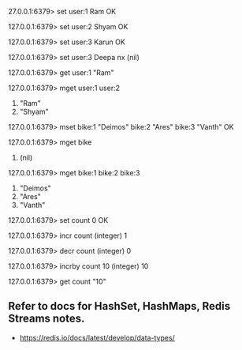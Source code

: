27.0.0.1:6379> set user:1 Ram
OK

127.0.0.1:6379> set user:2 Shyam
OK

127.0.0.1:6379> set user:3 Karun
OK

127.0.0.1:6379> set user:3 Deepa nx
(nil)

127.0.0.1:6379> get user:1
"Ram"

127.0.0.1:6379> mget user:1 user:2
1) "Ram"
2) "Shyam"

127.0.0.1:6379> mset bike:1 "Deimos" bike:2 "Ares" bike:3 "Vanth"
OK

127.0.0.1:6379> mget bike
1) (nil)

127.0.0.1:6379> mget bike:1 bike:2 bike:3
1) "Deimos"
2) "Ares"
3) "Vanth"

127.0.0.1:6379> set count 0
OK

127.0.0.1:6379> incr count
(integer) 1

127.0.0.1:6379> decr count
(integer) 0

127.0.0.1:6379> incrby count 10
(integer) 10

127.0.0.1:6379> get count
"10"

 ## Refer to docs for HashSet, HashMaps, Redis Streams notes.
 - https://redis.io/docs/latest/develop/data-types/